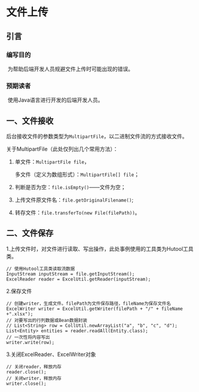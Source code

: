 # 文件上传

## 引言

### 编写目的

​	为帮助后端开发人员规避文件上传时可能出现的错误。



### 预期读者

​	使用Java语言进行开发的后端开发人员。



## 一、文件接收

后台接收文件的参数类型为`MultipartFile`，以二进制文件流的方式接收文件。

关于MultipartFile（此处仅列出几个常用方法）：

1. 单文件：`MultipartFile file`，

   多文件（定义为数组形式）：`MultipartFile[] file`；

2. 判断是否为空：`file.isEmpty()`——文件为空；
3. 上传文件原文件名：`file.getOriginalFilename()`;
4. 转存文件：`file.transferTo(new File(filePath))`。

## 二、文件保存

1.上传文件时，对文件进行读取、写出操作，此处事例使用的工具类为Hutool工具类。

```
// 使用Hutool工具类读取流数据
InputStream inputStream = file.getInputStream();
ExcelReader reader = ExcelUtil.getReader(inputStream);
```

2.保存文件

```
// 创建writer，生成文件。filePath为文件保存路径，fileName为保存文件名
ExcelWriter writer = ExcelUtil.getWriter(filePath + "/" + fileName +".xlsx");
// 对要写出的行列数据或Bean数据封装
// List<String> row = CollUtil.newArrayList("a", "b", "c", "d");
List<Entity> entities = reader.readAll(Entity.class);
// 一次性将内容写出
writer.write(row);
```

3.关闭ExcelReader、ExcelWriter对象

```
// 关闭reader，释放内存
reader.close();
// 关闭writer，释放内存
writer.close();
```

